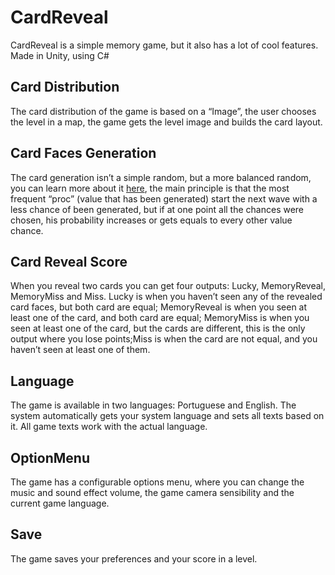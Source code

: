 # CardReveal

CardReveal is a simple memory game, but it also has a lot of cool features. Made in Unity, using C#

## Card Distribution 

The card distribution of the game is based on a “Image”, the user chooses the level in a map, the game gets the level image and builds the card layout.


## Card Faces Generation

The card generation isn’t a simple random, but a more balanced random, you can learn more about it [here](https://github.com/Jean-Delfino/Simple-Reuse/blob/main/Assets/Reuse/Utils/UtilProbability.cs), the main principle is that the most frequent “proc” (value that has been generated) start the next wave with a less chance of been generated, but if at one point all the chances were chosen, his probability increases or gets equals to every other value chance.


## Card Reveal Score

When you reveal two cards you can get four outputs: Lucky, MemoryReveal, MemoryMiss and Miss. Lucky is when you haven’t seen any of the revealed card faces, but both card are equal; MemoryReveal is when you seen at least one of the card, and both card are equal; MemoryMiss is when you seen at least one of the card, but the cards are different, this is the only output where you lose points;Miss is when the card are not equal, and you haven’t seen at least one of them.


## Language

The game is available in two languages: Portuguese and English. The system automatically gets your system language and sets all texts based on it. All game texts work with the actual language.


## OptionMenu

The game has a configurable options menu, where you can change the music and sound effect volume, the game camera sensibility and the current game language.


## Save

The game saves your preferences and your score in a level.

